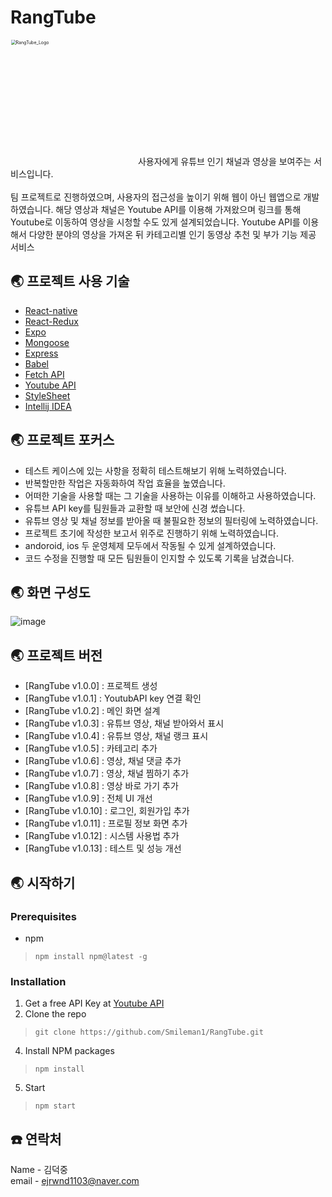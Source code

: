 # RangTube
<img width="400" alt="RangTube_Logo" src="https://user-images.githubusercontent.com/71224672/125310728-d0442780-e36d-11eb-8986-c5688bd594f4.png" alt="image-20210830221721743" style="zoom:50%;">
사용자에게 유튜브 인기 채널과 영상을 보여주는 서비스입니다.<br><br>
팀 프로젝트로 진행하였으며, 사용자의 접근성을 높이기 위해 웹이 아닌 웹앱으로 개발하였습니다. 해당 영상과 채널은 Youtube API를 이용해 가져왔으며 링크를 통해 Youtube로 이동하여 영상을 시청할 수도 있게 설계되었습니다.
Youtube API를 이용해서 다양한 분야의 영상을 가져온 뒤 카테고리별 인기 동영상 추천 및 부가 기능 제공 서비스

## :earth_asia: 프로젝트 사용 기술
- [React-native](https://reactnative.dev)
- [React-Redux](https://react-redux.js.org/)
- [Expo](https://expo.dev)
- [Mongoose](https://mongoosejs.com)
- [Express](https://expressjs.com/ko)
- [Babel](https://babeljs.io/)
- [Fetch API](https://developer.mozilla.org/ko/docs/Web/API/Fetch_API)
- [Youtube API](https://developers.google.com/youtube/v3/getting-started?hl=ko)
- [StyleSheet](https://developer.mozilla.org/ko/docs/Web/API/StyleSheet)
- [Intellij IDEA](https://www.jetbrains.com/ko-kr/idea)

## :earth_asia: 프로젝트 포커스
- 테스트 케이스에 있는 사항을 정확히 테스트해보기 위해 노력하였습니다.<br>
- 반복할만한 작업은 자동화하여 작업 효율을 높였습니다.<br>
- 어떠한 기술을 사용할 때는 그 기술을 사용하는 이유를 이해하고 사용하였습니다.<br>
- 유튜브 API key를 팀원들과 교환할 때 보안에 신경 썼습니다.<br>
- 유튜브 영상 및 채널 정보를 받아올 때 불필요한 정보의 필터링에 노력하였습니다.<br>
- 프로젝트 초기에 작성한 보고서 위주로 진행하기 위해 노력하였습니다.<br>
- andoroid, ios 두 운영체제 모두에서 작동될 수 있게 설계하였습니다.<br>
- 코드 수정을 진행할 때 모든 팀원들이 인지할 수 있도록 기록을 남겼습니다.<br>


## :earth_asia: 화면 구성도

![image](https://user-images.githubusercontent.com/71224672/131426483-3059e001-de6a-452a-8ad5-6f20935365a9.png)

## :earth_asia: 프로젝트 버전
- [RangTube v1.0.0] : 프로젝트 생성
- [RangTube v1.0.1] : YoutubAPI key 연결 확인
- [RangTube v1.0.2] : 메인 화면 설계
- [RangTube v1.0.3] : 유튜브 영상, 채널 받아와서 표시
- [RangTube v1.0.4] : 유튜브 영상, 채널 랭크 표시
- [RangTube v1.0.5] : 카테고리 추가
- [RangTube v1.0.6] : 영상, 채널 댓글 추가
- [RangTube v1.0.7] : 영상, 채널 찜하기 추가
- [RangTube v1.0.8] : 영상 바로 가기 추가
- [RangTube v1.0.9] : 전체 UI 개선
- [RangTube v1.0.10] : 로그인, 회원가입 추가
- [RangTube v1.0.11] : 프로필 정보 화면 추가
- [RangTube v1.0.12] : 시스템 사용법 추가
- [RangTube v1.0.13] : 테스트 및 성능 개선


## :earth_asia: 시작하기
### Prerequisites
- npm
>```
>npm install npm@latest -g
>```

### Installation
1. Get a free API Key at [Youtube API](https://developers.google.com/youtube/v3/getting-started?hl=ko)
2. Clone the repo
>```
>git clone https://github.com/Smileman1/RangTube.git
>```
4. Install NPM packages
>```
>npm install
>```
5. Start
>```
>npm start
>```




## :phone: 연락처
Name - 김덕중<br>
email - ejrwnd1103@naver.com
